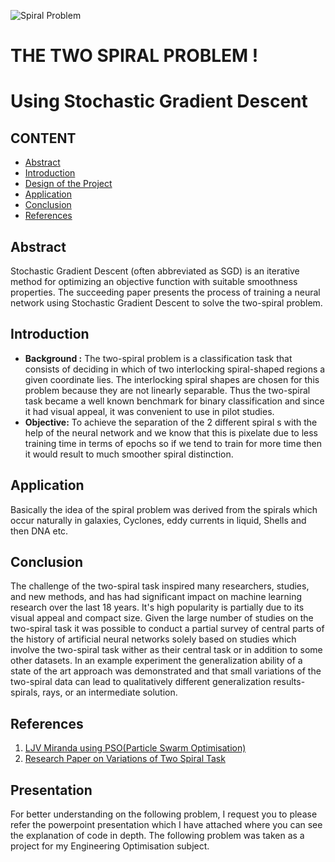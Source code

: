 ![Spiral Problem](https://drive.google.com/uc?export=view&id=1eouDCenftDG6jearqI1VmAINLMpVNKW-)
# THE TWO SPIRAL PROBLEM ! 
# Using Stochastic Gradient Descent	
## CONTENT

 - [Abstract](##Abstract)
 - [Introduction](##Introduction)
 - [Design of the Project](##Design)
 - [Application](##Application)
 - [Conclusion](##Conclusion)
 - [References](##References)
## Abstract
Stochastic Gradient Descent (often abbreviated as SGD) is an iterative method for optimizing an objective function with suitable smoothness properties. The succeeding paper presents the process of training a neural network using Stochastic Gradient Descent to solve the two-spiral problem.
## Introduction
 - **Background :** The two-spiral problem is a classification task that consists of deciding in which of two interlocking spiral-shaped regions a given coordinate lies. The interlocking spiral shapes are chosen for this problem because they are not linearly separable. Thus the two-spiral task became a well known benchmark for binary classification and since it had visual appeal, it was convenient to use in pilot studies.
 - **Objective:** To achieve the separation of the 2 different spiral s with the help of the neural network and we know that this is pixelate due to less training time in terms of epochs so if we tend to train for more time then it would result to much smoother spiral distinction.

## Application
Basically the idea of the spiral problem was derived from the spirals which occur naturally in galaxies, Cyclones, eddy currents in liquid, Shells and then DNA etc.
## Conclusion
The challenge of the two-spiral task inspired many researchers, studies, and new methods, and has had significant impact on machine learning research over the last 18 years. It's high popularity is partially due to its visual appeal and compact size. Given the large number of studies on the two-spiral task it was possible to conduct a partial survey of central parts of the history of artificial neural networks solely based on studies which involve the two-spiral task wither as their central task or in addition to some other datasets.
In an example experiment the generalization ability of a state of the art approach was demonstrated and that small variations of the two-spiral data can lead to qualitatively different generalization results-spirals, rays, or an intermediate solution.
## References

 1. [LJV Miranda using PSO(Particle Swarm Optimisation)](https://ljvmiranda921.github.io/notebook/2017/01/17/pso-trained-neural-network-for-solving-the-two-spiral-problem/)
 2. [Research Paper on Variations of Two Spiral Task](https://www.researchgate.net/publication/220233514_Variations_of_the_two-spiral_task)

## Presentation
For better understanding on the following problem, I request you to please refer the powerpoint presentation which I have attached where you can see the explanation of code in depth. The following problem was taken as a project for my Engineering Optimisation subject.
